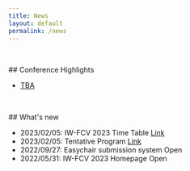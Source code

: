 ```yaml
---
title: News
layout: default
permalink: /news
---
```


<div style="height: 1rem;"></div>
<div class="hr"></div>
<div style="height: 1rem;"></div>
## Conference Highlights

+ [TBA](#)

<div style="height: 1rem;"></div>
<div class="hr"></div>
<div style="height: 1rem;"></div>
## What's new

+ 2023/02/05: IW-FCV 2023 Time Table [Link](/assets/IWFCV2023_program_book(0212-1).pdf)
+ 2023/02/05: Tentative Program [Link](/assets/IWFCV2023_program_book(0212-1).pdf)
+ 2022/09/27: Easychair submission system Open
+ 2022/05/31: IW-FCV 2023 Homepage Open
